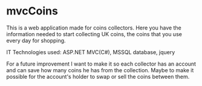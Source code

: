 # mvcCoins

This is a web application made for coins collectors. Here you have the information needed to start collecting UK coins, the coins that you use every day for shopping.


IT Technologies used: ASP.NET MVC(C#), MSSQL database, jquery


For a future improvement I want to make it so each collector has an account and can save how many coins he has from the collection. 
Maybe to make it possible for the account's holder to swap or sell the coins between them.
